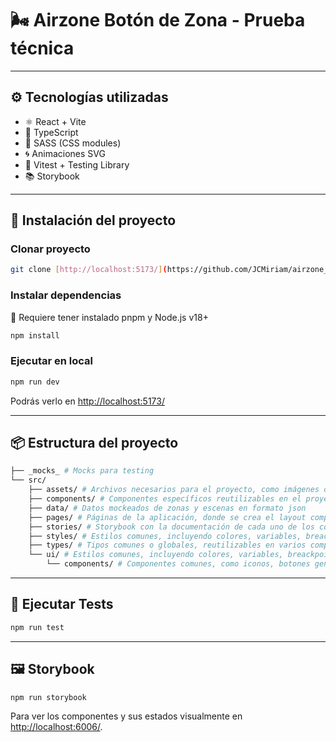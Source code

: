 # 🌬️ Airzone Botón de Zona - Prueba técnica

---

## ⚙️ Tecnologías utilizadas

- ⚛️ React + Vite
- 🧠 TypeScript
- 🎨 SASS (CSS modules)
- 🌀 Animaciones SVG
- 🧪 Vitest + Testing Library
- 📚 Storybook

---

## 🚀 Instalación del proyecto

### Clonar proyecto
  ```bash
  git clone [http://localhost:5173/](https://github.com/JCMiriam/airzone__tech-test.git)
  ```

### Instalar dependencias
  📝 Requiere tener instalado pnpm y Node.js v18+
  ```bash
  npm install
  ```

### Ejecutar en local
  ```bash
  npm run dev
  ```
  Podrás verlo en [http://localhost:5173/](http://localhost:5173/)

---

## 📦 Estructura del proyecto
  ```bash
  ├── _mocks_ # Mocks para testing
  └── src/
      ├── assets/ # Archivos necesarios para el proyecto, como imágenes o iconos
      ├── components/ # Componentes específicos reutilizables en el proyecto, incluye sus estilos, tipados, hooks y test en la carpeta de cada componente
      ├── data/ # Datos mockeados de zonas y escenas en formato json
      ├── pages/ # Páginas de la aplicación, donde se crea el layout completo usando todos los componentes necesarios
      ├── stories/ # Storybook con la documentación de cada uno de los componentes
      ├── styles/ # Estilos comunes, incluyendo colores, variables, breackpoints o mixins
      ├── types/ # Tipos comunes o globales, reutilizables en varios componentes. Los tipos específicos se incluirán en la carpeta del propio componente
      └── ui/ # Estilos comunes, incluyendo colores, variables, breackpoints o mixins 
          └── components/ # Componentes comunes, como iconos, botones generales, textos, enlaces, etc.
  ```

---

## 🧪 Ejecutar Tests
  ```bash
  npm run test
  ```

---

## 🖼️ Storybook
  ```bash
  npm run storybook
  ```

  Para ver los componentes y sus estados visualmente en [http://localhost:6006/](http://localhost:6006/).

  
